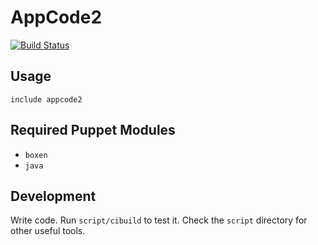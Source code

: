 # AppCode2

[![Build Status](https://travis-ci.org/boxen/puppet-appcode2.png?branch=master)](https://travis-ci.org/boxen/puppet-appcode2)

## Usage

```puppet
include appcode2
```

## Required Puppet Modules

* `boxen`
* `java`

## Development

Write code. Run `script/cibuild` to test it. Check the `script`
directory for other useful tools.
